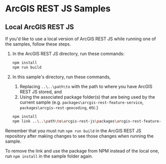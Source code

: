 # ArcGIS REST JS Samples

## Local ArcGIS REST JS

If you'd like to use a local version of ArcGIS REST JS while running one of the samples, follow these steps.

1. In the ArcGIS REST JS directory, run these commands:

   ```bash
   npm install
   npm run build
   ```

1. In this sample's directory, run these commands,

   1. Replacing `..\..\path\to` with the path to where you have ArcGIS REST JS stored, and
   2. Using the associated package folder(s) that are being used by the current sample (e.g. `packages\arcgis-rest-feature-service`, `packages\arcgis-rest-geocoding`, etc.)

   ```bash
   npm install
   npm link ..\..\path\to\arcgis-rest-js\packages\arcgis-rest-feature-service\
   ```

Remember that you must run `npm run build` in the ArcGIS REST JS repository after making changes to see those changes when running the sample.

To remove the link and use the package from NPM instead of the local one, run `npm install` in the sample folder again.
